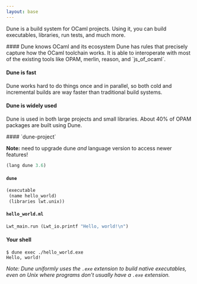 ```yaml
---
layout: base
---
```

<div class="section">

Dune is a build system for OCaml projects.
Using it, you can build executables, libraries, run tests, and much more.

<div class="flex-grid">
<div class="col text-container">
#### Dune knows OCaml and its ecosystem
Dune has rules that precisely capture how the OCaml toolchain works.
It is able to interoperate with most of the existing tools like OPAM, merlin,
reason, and `js_of_ocaml`.

#### Dune is fast
Dune works hard to do things once and in parallel, so both cold and incremental
builds are way faster than traditional build systems.

#### Dune is widely used
Dune is used in both large projects and small libraries.
About 40% of OPAM packages are built using Dune.
</div>

<div class="col code-container">
#### `dune-project`
 
**Note:** need to upgrade dune _and_ language version to access newer features!

```scheme
(lang dune 3.6)
```

#### `dune`

```scheme
(executable
 (name hello_world)
 (libraries lwt.unix))
```

#### `hello_world.ml`

```ocaml
Lwt_main.run (Lwt_io.printf "Hello, world!\n")
```

#### Your shell

```
$ dune exec ./hello_world.exe
Hello, world!
```

*Note: Dune uniformly uses the `.exe` extension to build native executables, even on Unix where programs don't usually have a `.exe` extension.*

</div>
</div>
</div>
